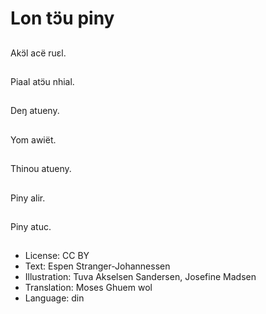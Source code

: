 # Lon tɔ̈u piny

##
Akɔ̈l acë ruεl.

##
Piaal atɔ̈u nhial.

##
Deŋ atueny.

##
Yom awiët.

##
Thinou atueny.

##
Piny alir.

##
Piny atuc.

##
* License: CC BY
* Text: Espen Stranger-Johannessen
* Illustration: Tuva Akselsen Sandersen, Josefine Madsen
* Translation: Moses Ghuem wol
* Language: din

